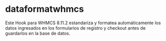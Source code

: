 # dataformatwhmcs
Este Hook para WHMCS 8.11.2 estandariza y formatea automáticamente los datos ingresados en los formularios de registro y checkout antes de guardarlos en la base de datos.
